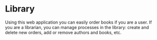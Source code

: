 # Library

Using this web application you can easily order books if you are a user. If you are a librarian, you can manage
processes in the library: create and delete new orders, add or remove authors and books, etc.
